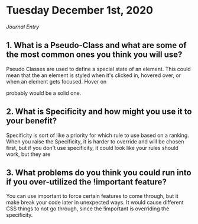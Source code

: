 # Tuesday December 1st, 2020
_Journal Entry_ 

## 1. What is a Pseudo-Class and what are some of the most common ones you think you will use? 

Pseudo Classes are used to define a special state of an element. This could mean that the an element is styled when it's clicked in, hovered over, or when an element gets focused. Hover on <div> probably would be a solid one. 

## 2. What is Specificity and how might you use it to your benefit?

Specificity is sort of like a priority for which rule to use based on a ranking. When you raise the Specificity, it is harder to override and will be chosen first, but if you don't use specificity, it could look like your rules should work, but they are 

## 3. What problems do you think you could run into if you over-utilized the !important feature?

You can use important to force certain features to come through, but it make break your code later in unexpected ways. It would cause different CSS things to not go through, since the !important is overriding the specificity. 